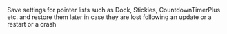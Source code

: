 Save settings for pointer lists such as Dock, Stickies, CountdownTimerPlus etc. and restore them later in case they are lost following an update or a restart or a crash 
